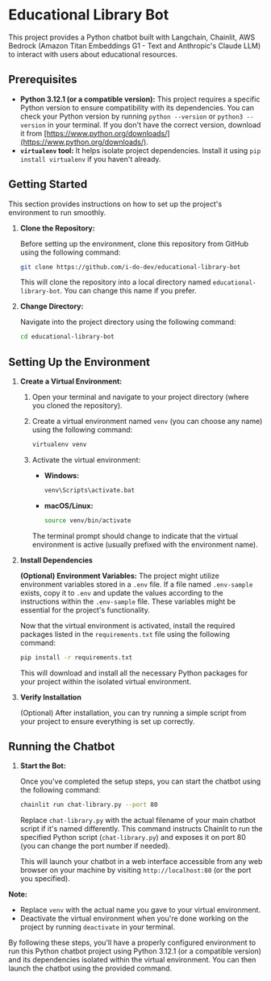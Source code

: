 # Educational Library Bot

This project provides a Python chatbot built with Langchain, Chainlit, AWS Bedrock (Amazon Titan Embeddings G1 - Text and Anthropic's Claude LLM) to interact with users about educational resources.

## Prerequisites

* **Python 3.12.1 (or a compatible version):** This project requires a specific Python version to ensure compatibility with its dependencies. You can check your Python version by running `python --version` or `python3 --version` in your terminal. If you don't have the correct version, download it from [https://www.python.org/downloads/](https://www.python.org/downloads/).
* **`virtualenv` tool:** It helps isolate project dependencies. Install it using `pip install virtualenv` if you haven't already.

## Getting Started

This section provides instructions on how to set up the project's environment to run smoothly.

1. **Clone the Repository:**

   Before setting up the environment, clone this repository from GitHub using the following command:

   ```bash
   git clone https://github.com/i-do-dev/educational-library-bot
   ```

   This will clone the repository into a local directory named `educational-library-bot`. You can change this name if you prefer.

2. **Change Directory:**

   Navigate into the project directory using the following command:

   ```bash
   cd educational-library-bot
   ```

## Setting Up the Environment

1. **Create a Virtual Environment:**

   1. Open your terminal and navigate to your project directory (where you cloned the repository).
   2. Create a virtual environment named `venv` (you can choose any name) using the following command:

      ```bash
      virtualenv venv
      ```

   3. Activate the virtual environment:

      * **Windows:**
        ```bash
        venv\Scripts\activate.bat
        ```
      * **macOS/Linux:**
        ```bash
        source venv/bin/activate
        ```

      The terminal prompt should change to indicate that the virtual environment is active (usually prefixed with the environment name).

2. **Install Dependencies**

   **(Optional) Environment Variables:**
      The project might utilize environment variables stored in a `.env` file. If a file named `.env-sample` exists, copy it to `.env` and update the values according to the instructions within the `.env-sample` file. These variables might be essential for the project's functionality.

   Now that the virtual environment is activated, install the required packages listed in the `requirements.txt` file using the following command:

   ```bash
   pip install -r requirements.txt
   ```

   This will download and install all the necessary Python packages for your project within the isolated virtual environment.

3. **Verify Installation**

   (Optional) After installation, you can try running a simple script from your project to ensure everything is set up correctly.

## Running the Chatbot

1. **Start the Bot:**

   Once you've completed the setup steps, you can start the chatbot using the following command:

   ```bash
   chainlit run chat-library.py --port 80
   ```

   Replace `chat-library.py` with the actual filename of your main chatbot script if it's named differently. This command instructs Chainlit to run the specified Python script (`chat-library.py`) and exposes it on port 80 (you can change the port number if needed).

   This will launch your chatbot in a web interface accessible from any web browser on your machine by visiting `http://localhost:80` (or the port you specified).

**Note:**

* Replace `venv` with the actual name you gave to your virtual environment.
* Deactivate the virtual environment when you're done working on the project by running `deactivate` in your terminal.

By following these steps, you'll have a properly configured environment to run this Python chatbot project using Python 3.12.1 (or a compatible version) and its dependencies isolated within the virtual environment. You can then launch the chatbot using the provided command.

